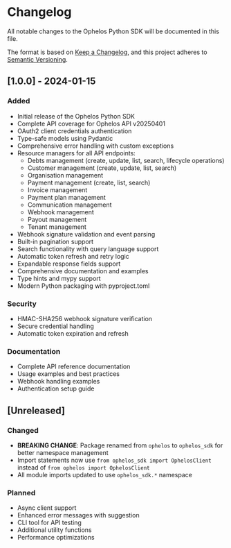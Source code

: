 # Changelog

All notable changes to the Ophelos Python SDK will be documented in this file.

The format is based on [Keep a Changelog](https://keepachangelog.com/en/1.0.0/),
and this project adheres to [Semantic Versioning](https://semver.org/spec/v2.0.0.html).

## [1.0.0] - 2024-01-15

### Added
- Initial release of the Ophelos Python SDK
- Complete API coverage for Ophelos API v20250401
- OAuth2 client credentials authentication
- Type-safe models using Pydantic
- Comprehensive error handling with custom exceptions
- Resource managers for all API endpoints:
  - Debts management (create, update, list, search, lifecycle operations)
  - Customer management (create, update, list, search)
  - Organisation management
  - Payment management (create, list, search)
  - Invoice management
  - Payment plan management
  - Communication management
  - Webhook management
  - Payout management
  - Tenant management
- Webhook signature validation and event parsing
- Built-in pagination support
- Search functionality with query language support
- Automatic token refresh and retry logic
- Expandable response fields support
- Comprehensive documentation and examples
- Type hints and mypy support
- Modern Python packaging with pyproject.toml

### Security
- HMAC-SHA256 webhook signature verification
- Secure credential handling
- Automatic token expiration and refresh

### Documentation
- Complete API reference documentation
- Usage examples and best practices
- Webhook handling examples
- Authentication setup guide

## [Unreleased]

### Changed
- **BREAKING CHANGE**: Package renamed from `ophelos` to `ophelos_sdk` for better namespace management
- Import statements now use `from ophelos_sdk import OphelosClient` instead of `from ophelos import OphelosClient`
- All module imports updated to use `ophelos_sdk.*` namespace

### Planned
- Async client support
- Enhanced error messages with suggestion
- CLI tool for API testing
- Additional utility functions
- Performance optimizations 